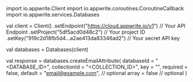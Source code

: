 import io.appwrite.Client
import io.appwrite.coroutines.CoroutineCallback
import io.appwrite.services.Databases

val client = Client()
    .setEndpoint("https://cloud.appwrite.io/v1") // Your API Endpoint
    .setProject("5df5acd0d48c2") // Your project ID
    .setKey("919c2d18fb5d4...a2ae413da83346ad2") // Your secret API key

val databases = Databases(client)

val response = databases.createEmailAttribute(
    databaseId = "<DATABASE_ID>",
    collectionId = "<COLLECTION_ID>",
    key = "",
    required = false,
    default = "email@example.com", // optional
    array = false // optional
)
